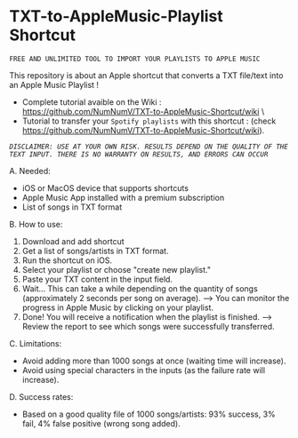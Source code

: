 # TXT-to-AppleMusic-Playlist Shortcut

`FREE AND UNLIMITED TOOL TO IMPORT YOUR PLAYLISTS TO APPLE MUSIC`

This repository is about an Apple shortcut that converts a TXT file/text into an Apple Music Playlist !

  -  Complete tutorial avaible on the Wiki : https://github.com/NumNumV/TXT-to-AppleMusic-Shortcut/wiki \
  -  Tutorial to transfer your `Spotify playlists` with this shortcut : (check https://github.com/NumNumV/TXT-to-AppleMusic-Shortcut/wiki).

_`DISCLAIMER: USE AT YOUR OWN RISK. RESULTS DEPEND ON THE QUALITY OF THE TEXT INPUT. THERE IS NO WARRANTY ON RESULTS, AND ERRORS CAN OCCUR`_

A. Needed:
  - iOS or MacOS device that supports shortcuts
  - Apple Music App installed with a premium subscription
  - List of songs in TXT format
    
B. How to use:
  1. Download and add shortcut
  2. Get a list of songs/artists in TXT format.
  3. Run the shortcut on iOS.
  4. Select your playlist or choose "create new playlist."
  5. Paste your TXT content in the input field.
  6. Wait... This can take a while depending on the quantity of songs (approximately 2 seconds per song on average).
      --> You can monitor the progress in Apple Music by clicking on your playlist.
  7. Done! You will receive a notification when the playlist is finished.
      --> Review the report to see which songs were successfully transferred.
     
C. Limitations:
  - Avoid adding more than 1000 songs at once (waiting time will increase).
  - Avoid using special characters in the inputs (as the failure rate will increase).
    
D. Success rates:
  - Based on a good quality file of 1000 songs/artists: 93% success, 3% fail, 4% false positive (wrong song added).
